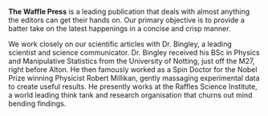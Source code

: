 **The Waffle Press** is a leading publication that deals with almost anything the editors can get their hands on. Our primary objective is to provide a batter take on the latest happenings in a concise and crisp manner.

We work closely on our scientific articles with Dr. Bingley, a leading scientist and science communicator. Dr. Bingley received his BSc in Physics and Manipulative Statistics from the University of Notting, just off the M27, right before Alton. He then famously worked as a Spin Doctor for the Nobel Prize winning Physicist Robert Millikan, gently massaging experimental data to create useful results. He presently works at the Raffles Science Institute, a world leading think tank and research organisation that churns out mind bending findings.